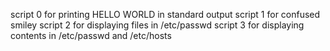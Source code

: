 script 0 for printing HELLO WORLD in standard output
script 1 for confused smiley
script 2 for displaying files in /etc/passwd
script 3 for displaying contents in /etc/passwd and /etc/hosts
